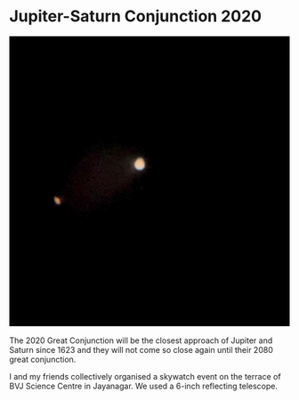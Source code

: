# Jupiter-Saturn Conjunction 2020

![Jupiter (to your right ) and Saturn as seen in telescope](../static/jupiter-saturn.jpg)

The 2020 Great Conjunction will be the closest approach of Jupiter and Saturn since 1623 and they will not come so close again until their 2080 great conjunction.

I and my friends collectively organised a skywatch event on the terrace of BVJ Science Centre in Jayanagar. We used a 6-inch reflecting telescope.

